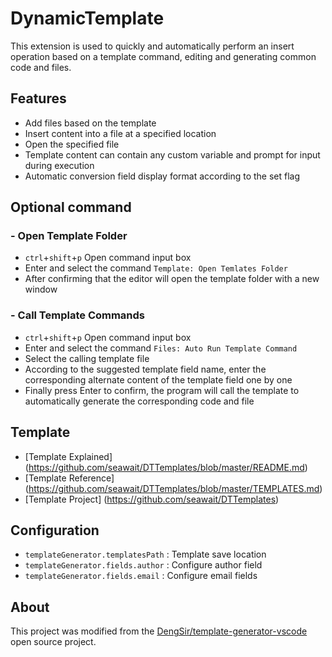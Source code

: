 # DynamicTemplate

This extension is used to quickly and automatically perform an insert operation based on a template command, editing and generating common code and files.

## Features

* Add files based on the template
* Insert content into a file at a specified location
* Open the specified file
* Template content can contain any custom variable and prompt for input during execution
* Automatic conversion field display format according to the set flag

## Optional command

### - Open Template Folder

* `ctrl`+`shift`+`p` Open command input box
* Enter and select the command `Template: Open Temlates Folder`
* After confirming that the editor will open the template folder with a new window

### - Call Template Commands

* `ctrl`+`shift`+`p` Open command input box
* Enter and select the command `Files: Auto Run Template Command`
* Select the calling template file
* According to the suggested template field name, enter the corresponding alternate content of the template field one by one
* Finally press Enter to confirm, the program will call the template to automatically generate the corresponding code and file

## Template

* [Template Explained] (https://github.com/seawait/DTTemplates/blob/master/README.md)
* [Template Reference] (https://github.com/seawait/DTTemplates/blob/master/TEMPLATES.md)
* [Template Project] (https://github.com/seawait/DTTemplates)

## Configuration

* `templateGenerator.templatesPath` : Template save location
* `templateGenerator.fields.author` : Configure author field
* `templateGenerator.fields.email` : Configure email fields

## About

This project was modified from the [DengSir/template-generator-vscode](https://github.com/DengSir/template-generator-vscode/blob/master/LICENSE.md) open source project.
